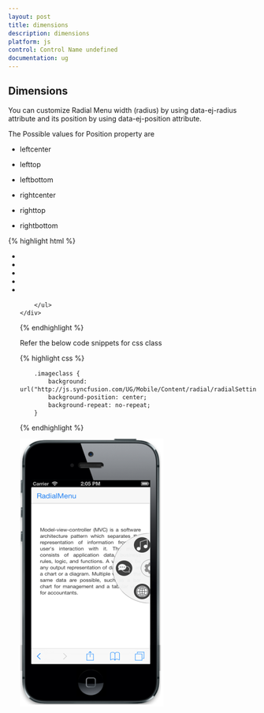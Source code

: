 ```yaml
---
layout: post
title: dimensions
description: dimensions
platform: js
control: Control Name undefined
documentation: ug
---
```


## Dimensions

You can customize Radial Menu width (radius) by using data-ej-radius attribute and its position by using data-ej-position attribute.

The Possible values for Position property are

* leftcenter

* lefttop

* leftbottom

* rightcenter   

* righttop

* rightbottom



{% highlight html %}

  <div id="radialmenu_sample" data-role="ejmradialmenu" data-ej-imageclass="imageclass" data-ej-radius="100" data-ej-position="rightcenter">
        <ul>
            <li data-ej-imageurl="http://js.syncfusion.com/UG/Mobile/Content/radial/ios7/light/social.png">
            </li>
            <li data-ej-imageurl="http://js.syncfusion.com/UG/Mobile/Content/radial/ios7/light/music.png">
            </li>
            <li data-ej-imageurl="http://js.syncfusion.com/UG/Mobile/Content/radial/ios7/light/direction.png">
            </li>
            <li data-ej-imageurl="http://js.syncfusion.com/UG/Mobile/Content/radial/ios7/light/message.png">
            </li>
            <li data-ej-imageurl="http://js.syncfusion.com/UG/Mobile/Content/radial/ios7/light/browser.png">
            </li>

        </ul>
    </div>



{% endhighlight %}

Refer the below code snippets for css class

{% highlight css %}

        .imageclass {
            background: url("http://js.syncfusion.com/UG/Mobile/Content/radial/radialSettings.png");
            background-position: center;
            background-repeat: no-repeat;
        }



{% endhighlight %}



![](dimensions_images\dimensions_img1.png)

